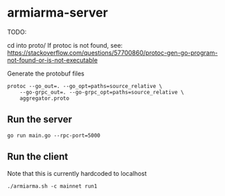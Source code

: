 # armiarma-server
TODO:

cd into proto/
If protoc is not found, see: https://stackoverflow.com/questions/57700860/protoc-gen-go-program-not-found-or-is-not-executable

Generate the protobuf files
```console
protoc --go_out=. --go_opt=paths=source_relative \
    --go-grpc_out=. --go-grpc_opt=paths=source_relative \
    aggregator.proto
```

## Run the server

```
go run main.go --rpc-port=5000
```

## Run the client
Note that this is currently hardcoded to localhost
```console
./armiarma.sh -c mainnet run1
```
